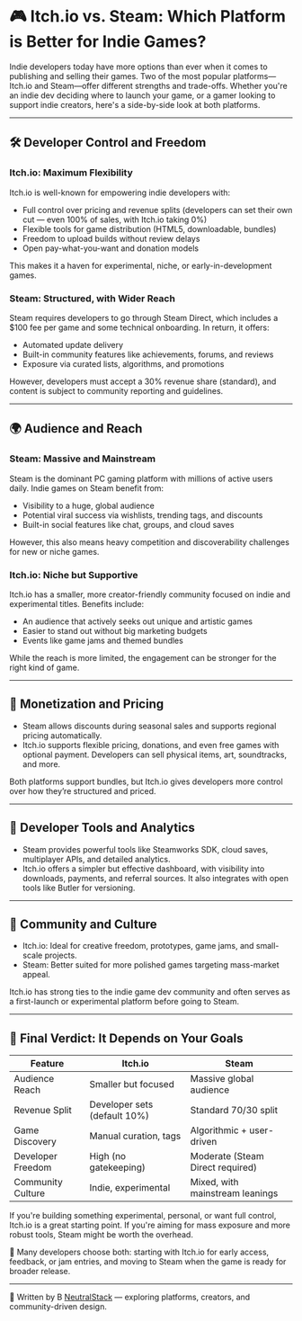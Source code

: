 # 🎮 Itch.io vs. Steam: Which Platform is Better for Indie Games?

Indie developers today have more options than ever when it comes to publishing and selling their games. Two of the most popular platforms—Itch.io and Steam—offer different strengths and trade-offs. Whether you're an indie dev deciding where to launch your game, or a gamer looking to support indie creators, here's a side-by-side look at both platforms.

---

## 🛠️ Developer Control and Freedom

### Itch.io: Maximum Flexibility

Itch.io is well-known for empowering indie developers with:

- Full control over pricing and revenue splits (developers can set their own cut — even 100% of sales, with Itch.io taking 0%)
- Flexible tools for game distribution (HTML5, downloadable, bundles)
- Freedom to upload builds without review delays
- Open pay-what-you-want and donation models

This makes it a haven for experimental, niche, or early-in-development games.

### Steam: Structured, with Wider Reach

Steam requires developers to go through Steam Direct, which includes a $100 fee per game and some technical onboarding. In return, it offers:

- Automated update delivery
- Built-in community features like achievements, forums, and reviews
- Exposure via curated lists, algorithms, and promotions

However, developers must accept a 30% revenue share (standard), and content is subject to community reporting and guidelines.

---

## 🌍 Audience and Reach

### Steam: Massive and Mainstream

Steam is the dominant PC gaming platform with millions of active users daily. Indie games on Steam benefit from:

- Visibility to a huge, global audience
- Potential viral success via wishlists, trending tags, and discounts
- Built-in social features like chat, groups, and cloud saves

However, this also means heavy competition and discoverability challenges for new or niche games.

### Itch.io: Niche but Supportive

Itch.io has a smaller, more creator-friendly community focused on indie and experimental titles. Benefits include:

- An audience that actively seeks out unique and artistic games
- Easier to stand out without big marketing budgets
- Events like game jams and themed bundles

While the reach is more limited, the engagement can be stronger for the right kind of game.

---

## 💸 Monetization and Pricing

- Steam allows discounts during seasonal sales and supports regional pricing automatically.
- Itch.io supports flexible pricing, donations, and even free games with optional payment. Developers can sell physical items, art, soundtracks, and more.

Both platforms support bundles, but Itch.io gives developers more control over how they’re structured and priced.

---

## 🧰 Developer Tools and Analytics

- Steam provides powerful tools like Steamworks SDK, cloud saves, multiplayer APIs, and detailed analytics.
- Itch.io offers a simpler but effective dashboard, with visibility into downloads, payments, and referral sources. It also integrates with open tools like Butler for versioning.

---

## 🎨 Community and Culture

- Itch.io: Ideal for creative freedom, prototypes, game jams, and small-scale projects.
- Steam: Better suited for more polished games targeting mass-market appeal.

Itch.io has strong ties to the indie game dev community and often serves as a first-launch or experimental platform before going to Steam.

---

## 🏁 Final Verdict: It Depends on Your Goals

| Feature               | Itch.io                         | Steam                            |
|----------------------|----------------------------------|----------------------------------|
| Audience Reach       | Smaller but focused              | Massive global audience          |
| Revenue Split        | Developer sets (default 10%)     | Standard 70/30 split             |
| Game Discovery       | Manual curation, tags            | Algorithmic + user-driven        |
| Developer Freedom    | High (no gatekeeping)            | Moderate (Steam Direct required) |
| Community Culture    | Indie, experimental              | Mixed, with mainstream leanings  |

If you're building something experimental, personal, or want full control, Itch.io is a great starting point. If you're aiming for mass exposure and more robust tools, Steam might be worth the overhead.

🎯 Many developers choose both: starting with Itch.io for early access, feedback, or jam entries, and moving to Steam when the game is ready for broader release.

---

📝 Written by B [NeutralStack](https://github.com/neutralstack) — exploring platforms, creators, and community-driven design.

